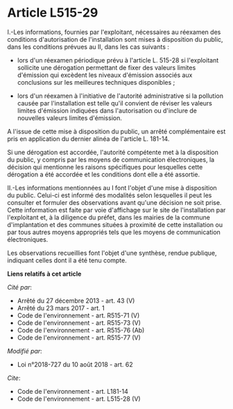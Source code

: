 # Article L515-29

I.-Les informations, fournies par l'exploitant, nécessaires au réexamen des conditions d'autorisation de l'installation sont
mises à disposition du public, dans les conditions prévues au II, dans les cas suivants :

- lors d'un réexamen périodique prévu à l'article L. 515-28 si l'exploitant sollicite une dérogation permettant de fixer des
valeurs limites d'émission qui excèdent les niveaux d'émission associés aux conclusions sur les meilleures techniques
disponibles ;

- lors d'un réexamen à l'initiative de l'autorité administrative si la pollution causée par l'installation est telle qu'il
convient de réviser les valeurs limites d'émission indiquées dans l'autorisation ou d'inclure de nouvelles valeurs limites
d'émission. 

A l'issue de cette mise à disposition du public, un arrêté complémentaire est pris en application du dernier alinéa de
l'article L. 181-14. 

Si une dérogation est accordée, l'autorité compétente met à la disposition du public, y compris par les moyens de
communication électroniques, la décision qui mentionne les raisons spécifiques pour lesquelles cette dérogation a été
accordée et les conditions dont elle a été assortie. 

II.-Les informations mentionnées au I font l'objet d'une mise à disposition du public. Celui-ci est informé des modalités
selon lesquelles il peut les consulter et formuler des observations avant qu'une décision ne soit prise. Cette information
est faite par voie d'affichage sur le site de l'installation par l'exploitant et, à la diligence du préfet, dans les mairies
de la commune d'implantation et des communes situées à proximité de cette installation ou par tous autres moyens appropriés
tels que les moyens de communication électroniques. 

Les observations recueillies font l'objet d'une synthèse, rendue publique, indiquant celles dont il a été tenu compte.

**Liens relatifs à cet article**

_Cité par_:

  - Arrêté du 27 décembre 2013 - art. 43 (V)
  - Arrêté du 23 mars 2017 - art. 1
  - Code de l'environnement - art. R515-71 (V)
  - Code de l'environnement - art. R515-73 (V)
  - Code de l'environnement - art. R515-76 (Ab)
  - Code de l'environnement - art. R515-77 (V)

_Modifié par_:

  - Loi n°2018-727 du 10 août 2018 - art. 62

_Cite_:

  - Code de l'environnement - art. L181-14
  - Code de l'environnement - art. L515-28 (V)
